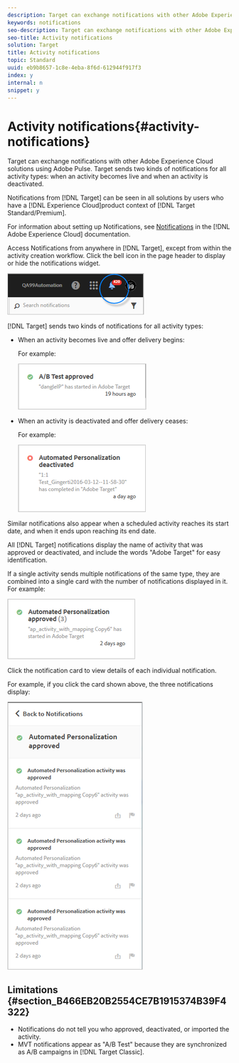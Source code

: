 ```yaml
---
description: Target can exchange notifications with other Adobe Experience Cloud solutions using Adobe Pulse. Target sends two kinds of notifications for all activity types  when an activity becomes live and when an activity is deactivated.
keywords: notifications
seo-description: Target can exchange notifications with other Adobe Experience Cloud solutions using Adobe Pulse. Target sends two kinds of notifications for all activity types  when an activity becomes live and when an activity is deactivated.
seo-title: Activity notifications
solution: Target
title: Activity notifications
topic: Standard
uuid: eb9b8657-1c8e-4eba-8f6d-612944f917f3
index: y
internal: n
snippet: y
---
```


# Activity notifications{#activity-notifications}

Target can exchange notifications with other Adobe Experience Cloud solutions using Adobe Pulse. Target sends two kinds of notifications for all activity types: when an activity becomes live and when an activity is deactivated.

Notifications from [!DNL Target] can be seen in all solutions by users who have a [!DNL Experience Cloud]product context of [!DNL Target Standard/Premium].

For information about setting up Notifications, see [Notifications](https://marketing.adobe.com/resources/help/en_US/mcloud/notifications.html) in the [!DNL Adobe Experience Cloud] documentation.

Access Notifications from anywhere in [!DNL Target], except from within the activity creation workflow. Click the bell icon in the page header to display or hide the notifications widget.

![](assets/notifications-shell.png)

[!DNL Target] sends two kinds of notifications for all activity types:

* When an activity becomes live and offer delivery begins:

  For example:

  ![](assets/notif_app.png)

* When an activity is deactivated and offer delivery ceases:

  For example:

  ![](assets/notif-deact.png)

Similar notifications also appear when a scheduled activity reaches its start date, and when it ends upon reaching its end date.

All [!DNL Target] notifications display the name of activity that was approved or deactivated, and include the words "Adobe Target" for easy identification.

If a single activity sends multiple notifications of the same type, they are combined into a single card with the number of notifications displayed in it. For example:

![](assets/notif-multi.png)

Click the notification card to view details of each individual notification.

For example, if you click the card shown above, the three notifications display:

![](assets/notif-multi-open.png)

## Limitations {#section_B466EB20B2554CE7B1915374B39F4322}

* Notifications do not tell you who approved, deactivated, or imported the activity. 
* MVT notifications appear as "A/B Test" because they are synchronized as A/B campaigns in [!DNL Target Classic].

